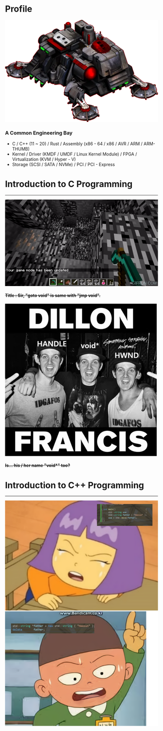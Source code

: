# Profile
![enbay](profile.png)

### A Common Engineering Bay <br>
- C / C++ (11 ~ 20) / Rust / Assembly (x86 - 64 / x86 / AVR / ARM / ARM-THUMB)
- Kernel / Driver (KMDF / UMDF / Linux Kernel Module) / FPGA / Virtualization (KVM / Hyper - V)
- Storage (SCSI / SATA / NVMe) / PCI / PCI - Express

# Introduction to C Programming

---
![image_1](Minecraft_Environment_Void.gif)

#### ~~Title : Sir, "goto void" is same with "jmp void".<br>~~
![void](void.png)
#### ~~Is... his / her name "void*" too?~~

# Introduction to C++ Programming

---
![father_usa](father_usa.png)
![your_father](canvas.png)

